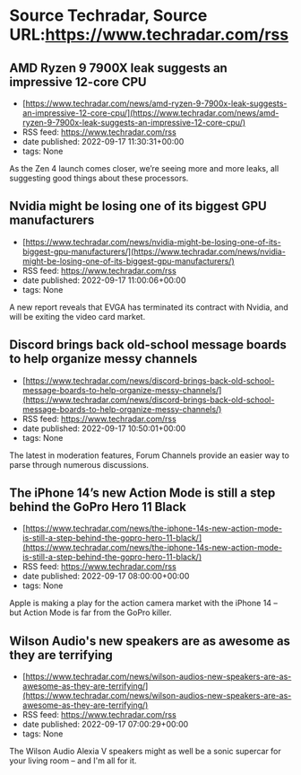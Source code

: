 # Source Techradar, Source URL:https://www.techradar.com/rss

## AMD Ryzen 9 7900X leak suggests an impressive 12-core CPU
 - [https://www.techradar.com/news/amd-ryzen-9-7900x-leak-suggests-an-impressive-12-core-cpu/](https://www.techradar.com/news/amd-ryzen-9-7900x-leak-suggests-an-impressive-12-core-cpu/)
 - RSS feed: https://www.techradar.com/rss
 - date published: 2022-09-17 11:30:31+00:00
 - tags: None

As the Zen 4 launch comes closer, we’re seeing more and more leaks, all suggesting good things about these processors.

## Nvidia might be losing one of its biggest GPU manufacturers
 - [https://www.techradar.com/news/nvidia-might-be-losing-one-of-its-biggest-gpu-manufacturers/](https://www.techradar.com/news/nvidia-might-be-losing-one-of-its-biggest-gpu-manufacturers/)
 - RSS feed: https://www.techradar.com/rss
 - date published: 2022-09-17 11:00:06+00:00
 - tags: None

A new report reveals that EVGA has terminated its contract with Nvidia, and will be exiting the video card market.

## Discord brings back old-school message boards to help organize messy channels
 - [https://www.techradar.com/news/discord-brings-back-old-school-message-boards-to-help-organize-messy-channels/](https://www.techradar.com/news/discord-brings-back-old-school-message-boards-to-help-organize-messy-channels/)
 - RSS feed: https://www.techradar.com/rss
 - date published: 2022-09-17 10:50:01+00:00
 - tags: None

The latest in moderation features, Forum Channels provide an easier way to parse through numerous discussions.

## The iPhone 14’s new Action Mode is still a step behind the GoPro Hero 11 Black
 - [https://www.techradar.com/news/the-iphone-14s-new-action-mode-is-still-a-step-behind-the-gopro-hero-11-black/](https://www.techradar.com/news/the-iphone-14s-new-action-mode-is-still-a-step-behind-the-gopro-hero-11-black/)
 - RSS feed: https://www.techradar.com/rss
 - date published: 2022-09-17 08:00:00+00:00
 - tags: None

Apple is making a play for the action camera market with the iPhone 14 – but Action Mode is far from the GoPro killer.

## Wilson Audio's new speakers are as awesome as they are terrifying
 - [https://www.techradar.com/news/wilson-audios-new-speakers-are-as-awesome-as-they-are-terrifying/](https://www.techradar.com/news/wilson-audios-new-speakers-are-as-awesome-as-they-are-terrifying/)
 - RSS feed: https://www.techradar.com/rss
 - date published: 2022-09-17 07:00:29+00:00
 - tags: None

The Wilson Audio Alexia V speakers might as well be a sonic supercar for your living room – and I'm all for it.
